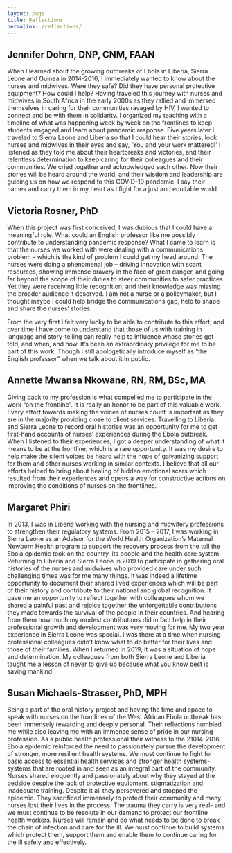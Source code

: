 ```yaml
---
layout: page
title: Reflections
permalink: /reflections/
---
```


## Jennifer Dohrn, DNP, CNM, FAAN

When I learned about the growing outbreaks of Ebola in Liberia, Sierra Leone and Guinea in 2014-2016, I immediately wanted to know about the nurses and midwives. Were they safe? Did they have personal protective equipment?  How could I help?  Having traveled this journey with nurses and midwives in South Africa in the early 2000s as they rallied and immersed themselves in caring for their communities ravaged by HIV, I wanted to connect and be with them in solidarity.  I organized my teaching with a timeline of what was happening week by week on the frontlines to keep students engaged and learn about pandemic response. Five years later I traveled to Sierra Leone and Liberia so that I could hear their stories, look nurses and midwives in their eyes and say, ‘You and your work mattered!’  I listened as they told me about their heartbreaks and victories, and their relentless determination to keep caring for their colleagues and their communities.  We cried together and acknowledged each other.  Now their stories will be heard around the world, and their wisdom and leadership are guiding us on how we respond to this COVID-19 pandemic.  I say their names and carry them in my heart as I fight for a just and equitable world.

## Victoria Rosner, PhD

When this project was first conceived, I was dubious that I could have a meaningful role.  What could an English professor like me possibly contribute to understanding pandemic response?  What I came to learn is that the nurses we worked with were dealing with a communications problem – which is the kind of problem I could get my head around. The nurses were doing a phenomenal job – driving innovation with scant resources, showing immense bravery in the face of great danger, and going far beyond the scope of their duties to steer communities to safer practices.  Yet they were receiving little recognition, and their knowledge was missing the broader audience it deserved.  I am not a nurse or a policymaker, but I thought maybe I could help bridge the communications gap, help to shape and share the nurses’ stories.

From the very first I felt very lucky to be able to contribute to this effort, and over time I have come to understand that those of us with training in language and story-telling can really help to influence whose stories get told, and when, and how.  It’s been an extraordinary privilege for me to be part of this work.  Though I still apologetically introduce myself as “the English professor” when we talk about it in public. 

## Annette Mwansa Nkowane, RN, RM, BSc, MA

Giving back to my profession is what compelled me to participate in the work “on the frontline”. It is really an honor to be part of this valuable work. Every effort towards making the voices of nurses count is important as they are in the majority providing close to client services. Travelling to Liberia and Sierra Leone to record  oral histories was an opportunity for me to get first-hand accounts of nurses’ experiences during the Ebola outbreak. When I listened to their experiences, I got a deeper understanding of what it means to be at the frontline, which is a rare opportunity. It was my desire to help make the silent voices be heard with the hope of galvanizing support for them and other nurses working in similar contexts. I believe that all our efforts helped to bring about healing of hidden emotional scars which resulted from their experiences and opens a way for constructive actions on improving the conditions of nurses on the frontlines.

## Margaret Phiri

In 2013, I was in Liberia working with the nursing and midwifery professions to strengthen their regulatory systems.  From 2015 – 2017,  I was working in Sierra Leone as an Advisor for the World Health Organization’s Maternal Newborn Health program to support the recovery process from the toll the Ebola epidemic took on the country, its people and the health care system.  Returning to Liberia and Sierra Leone in 2019 to participate in gathering oral histories of the nurses and midwives who provided care under such challenging times was for me many things.  It was indeed a lifetime opportunity to document their shared lived experiences which will be part of their history and contribute to their national and global recognition. It gave me an opportunity to reflect together with colleagues whom we shared a painful past and rejoice together the unforgettable contributions they made towards the survival of the people in their countries.  And hearing from them how much my modest contributions did in fact help in their professional growth and development was very moving for me. My two year experience in Sierra Leone was special. I was there at a time when nursing professional colleagues didn’t know what to do better for their lives and those of their families. When I returned in 2019, it was a situation of hope and determination. My colleagues from both Sierra Leone and Liberia taught me a lesson of never to give up because what you know best is saving mankind. 

## Susan Michaels-Strasser, PhD, MPH

Being a part of the oral history project and having the time and space to speak with nurses on the frontlines of the West African Ebola outbreak has been immensely rewarding and deeply personal.  Their reflections humbled me while also leaving me with an  immense sense of pride in our nursing profession.  As a public health professional their witness to the 21014-2016 Ebola epidemic  reinforced the need to passionately pursue the development of stronger, more resilient health systems.  We must continue to fight for basic access to essential health services and stronger health systems- systems that are rooted in and seen as an integral part of the community.  Nurses shared eloquently and passionately about why they stayed at the bedside despite the lack of protective equipment, stigmatization and inadequate training.  Despite it all they persevered and stopped the epidemic.  They sacrificed immensely to protect their community and many nurses lost their lives in the process.  The trauma they carry is very real- and we must continue to be resolute in our demand to protect our frontline health workers.  Nurses will remain and do what needs to be done to break the chain of infection and care for the ill.  We must continue to build systems which protect them, support them and enable them to continue caring for the ill safely and effectively.

